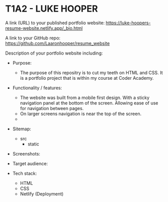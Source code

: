 # T1A2 - LUKE HOOPER  
A link (URL) to your published portfolio website:
https://luke-hoopers-resume-website.netlify.app/_bio.html

A link to your GitHub repo:
https://github.com/Laaronhooper/resume_website

Description of your portfolio website including:
- Purpose:
  - The purpose of this repositry is to cut my teeth on HTML and CSS. It is a portfolio project that is within my course at Coder Academy.

- Functionality / features:
  - The website was built from a mobile first design. With a sticky navigation panel at the bottom of the screen. Allowing ease of use for navigation between pages.
  - On larger screens navigation is near the top of the screen.
  - 


- Sitemap:
  - src
    - static


- Screenshots:


- Target audience:


- Tech stack:
  - HTML
  - CSS
  - Netlify (Deployment)